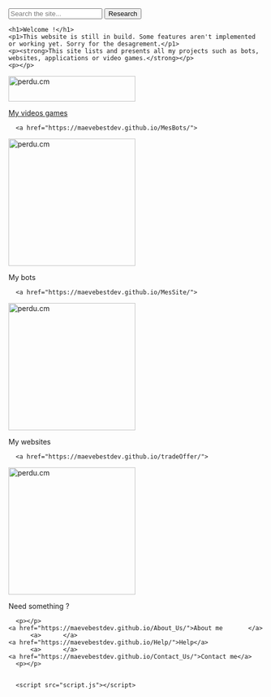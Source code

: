 <html lang="en">
    <head> 
        <title>Maeve's site UwU/Home</title>
        <link rel="stylesheet" type="text/css" href="style.css">
        <meta name="google-site-verification" content="kLK5fynJLaBXuMMI0qK5ex5cUOE6Eu-CKT7gdPe3nns" />
    <link rel="icon" type="image/png" sizes="16x16" href="https://media.discordapp.net/attachments/884718653348667412/889477592544071710/braquette.png?width=427&height=427">
    </head>
  <body>
          <form role="search">
  <div>
    <input type="search" id="maRecherche" name="q"
     placeholder="Search the site..."
     aria-label="Rechercher parmi le contenu du site">
    <button>Research</button>
  </div>
</form>
      
    <h1>Welcome !</h1>
    <p1>This website is still in build. Some features aren't implemented or working yet. Sorry for the desagrement.</p1>
    <p><strong>This site lists and presents all my projects such as bots, websites, applications or video games.</strong></p>
    <p></p>
 
<p></p>

<a href="https://maevebestdev.github.io/MesJeux/">
<img class="displayed" src="https://media.discordapp.net/attachments/884718653348667412/890266341175595018/jeuxImageSite.jpg?width=783&height=427" alt="perdu.cm" id="imgg" title="My videos games" style="width: 250px; height: 50px;" /> 
    <p>My videos games</p>
</a>

      <a href="https://maevebestdev.github.io/MesBots/">
<img class="displayed" src="https://media.discordapp.net/attachments/884718653348667412/890266318383747153/botpoursiteimage.png" alt="perdu.cm" id="imgg" title="My bots" style="width: 250px;" /> 
          <p>My bots</p>
          
      <a href="https://maevebestdev.github.io/MesSite/">
<img class="displayed" src="https://media.discordapp.net/attachments/884718653348667412/890266366744088586/siteImageSite.png?width=759&height=427" alt="perdu.cm" id="imgg" title="My websites" style="width: 250px;" /> 
          <p>My websites</p>
</a>
          
      <a href="https://maevebestdev.github.io/tradeOffer/">
<img class="displayed" src="https://media.discordapp.net/attachments/884718653348667412/890295869612646400/tradeoffer.jpg?width=326&height=426" alt="perdu.cm" id="imgg" title="Need something ?" style="width: 250px;" /> 
          <p>Need something ?</p>
</a>
          
      <p></p>
    <a href="https://maevebestdev.github.io/About_Us/">About me       </a>
          <a>      </a>
    <a href="https://maevebestdev.github.io/Help/">Help</a>
          <a>      </a>
    <a href="https://maevebestdev.github.io/Contact_Us/">Contact me</a>
      <p></p>
          
    
      <script src="script.js"></script>
<script src="script.js"></script>
<p></p>
</a>
</body>
</html>
